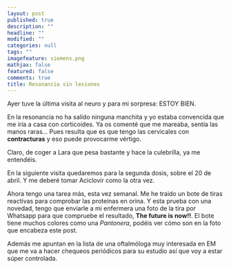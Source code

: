 ```yaml
---
layout: post
published: true
description: ""
headline: ""
modified: ""
categories: null
tags: ""
imagefeature: siemens.png
mathjax: false
featured: false
comments: true
title: Resonancia sin lesiones
---
```


Ayer tuve la última visita al neuro y para mi sorpresa: ESTOY BIEN.

En la resonancia no ha salido ninguna manchita y yo estaba convencida que me iría a casa con corticoides. Ya os comenté que me mareaba, sentía las manos raras... Pues resulta que es que tengo las cervicales con **contracturas** y eso puede provocarme vértigo.

Claro, de coger a Lara que pesa bastante y hace la culebrilla, ya me entendéis.

En la siguiente visita quedaremos para la segunda dosis, sobre el 20 de abril. Y me deberé tomar Aciclovir como la otra vez.

Ahora tengo una tarea más, esta vez semanal. Me he traido un bote de tiras reactivas para comprobar las proteínas en orina. Y esta prueba con una novedad, tengo que enviarle a mi enfermera una foto de la tira por Whatsapp para que compruebe el resultado, **The future is now!!**. El bote tiene muchos colores como una *Pantonera*, podéis ver cómo son en la foto que encabeza este post.

Además me apuntan en la lista de una oftalmóloga muy interesada en EM que me va a hacer chequeos periódicos para su estudio así que voy a estar súper controlada.
